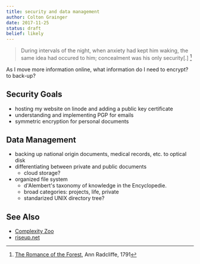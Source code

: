 ```yaml
---
title: security and data management
author: Colton Grainger
date: 2017-11-25
status: draft
belief: likely
---
```


> During intervals of the night, when anxiety had kept him waking, the same idea had occured to him; concealment was his only security[.] [^radcliffe]

[^radcliffe]: [The Romance of the Forest](https://archive.org/details/romanceforestby00radcgoog), Ann Radcliffe, 1791

As I move more information online, what information do I need to encrypt? to back-up? 

## Security Goals

- hosting my website on linode and adding a public key certificate
- understanding and implementing PGP for emails
- symmetric encryption for personal documents

## Data Management 

- backing up national origin documents, medical records, etc. to optical disk
- differentiating between private and public documents
	- cloud storage?
- organized file system
	- d'Alembert's taxonomy of knowledge in the Encyclopedie. 
	- broad categories: projects, life, private 
	- standarized UNIX directory tree?

## See Also

- [Complexity Zoo](https://complexityzoo.uwaterloo.ca/Complexity_Zoo)
- [riseup.net](https://riseup.net/en/security/network-security/certificates)
